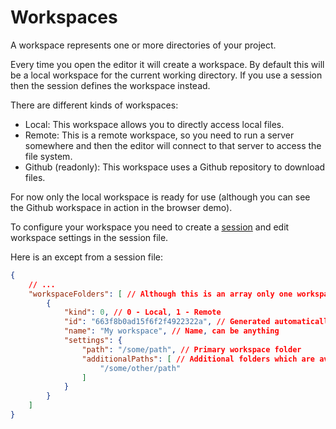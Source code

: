 # Workspaces

A workspace represents one or more directories of your project.

Every time you open the editor it will create a workspace. By default this will be a local workspace for the current working directory.
If you use a session then the session defines the workspace instead.

There are different kinds of workspaces:
- Local: This workspace allows you to directly access local files.
- Remote: This is a remote workspace, so you need to run a server somewhere and then the editor will connect to that server to access the file system.
- Github (readonly): This workspace uses a Github repository to download files.

For now only the local workspace is ready for use (although you can see the Github workspace in action in the browser demo).

To configure your workspace you need to create a [session](sessions.md) and edit workspace settings in the session file.

Here is an except from a session file:
```json
{
    // ...
    "workspaceFolders": [ // Although this is an array only one workspace is supported.
        {
            "kind": 0, // 0 - Local, 1 - Remote
            "id": "663f8b0ad15f6f2f4922322a", // Generated automatically, but currently not really used
            "name": "My workspace", // Name, can be anything
            "settings": {
                "path": "/some/path", // Primary workspace folder
                "additionalPaths": [ // Additional folders which are available for e.g. choose-file command
                    "/some/other/path"
                ]
            }
        }
    ]
}
```
